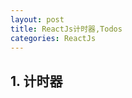 ```yaml
---
layout: post
title: ReactJs计时器,Todos
categories: ReactJs
---
```


## 1. 计时器

<html>
    <head>
        <script src="../../build/react.js"></script>
        <script src="../../build/react-dom.js"></script>
        <script src="../../build/browser.min.js"></script>
    </head>
    <body>
        <div id="ticker" style="font-size:16px;"></div>
        <script type="text/babel">
            var Timer = React.createClass({
              getInitialState: function() {
                return {secondsElapsed: 0};
              },
              tick: function() {
                this.setState({secondsElapsed: this.state.secondsElapsed + 1});
              },
              componentDidMount: function() {
                this.interval = setInterval(this.tick, 1000);
              },
              componentWillUnmount: function() {
                clearInterval(this.interval);
              },
              render: function() {
                return (
                  <div>Seconds Elapsed: {this.state.secondsElapsed}</div>
                );
              }
            });

            ReactDOM.render(
                <Timer />, 
                document.getElementById('ticker')
            );

        </script>
    </body>
</html>

```
<!DOCTYPE html>
<html>  
    <head>
        <script src="../../build/react.js"></script>
        <script src="../../build/react-dom.js"></script>
        <script src="../../build/browser.min.js"></script>
    </head>
    <body>
        <div id="ticker"></div>
        <script type="text/babel">
            var Timer = React.createClass({
              getInitialState: function() {
                return {secondsElapsed: 0};
              },
              tick: function() {
                this.setState({secondsElapsed: this.state.secondsElapsed + 1});
              },
              componentDidMount: function() {
                this.interval = setInterval(this.tick, 1000);
              },
              //如果不清除计时器, 导致内存泄露,时间是这么长的:
              //1s,3s,6s,10s,15s,21s,.....
              componentWillUnmount: function() {
                clearInterval(this.interval);
              },
              render: function() {
                return (
                  <div>Seconds Elapsed: {this.state.secondsElapsed}</div>
                );
              }
            });

            ReactDOM.render(
                <Timer />, 
                document.getElementById('ticker')
            );

        </script>
    </body>
</html>
```

## 2. Todos

<html>
    <head>
        <script src="../../build/react.js"></script>
        <script src="../../build/react-dom.js"></script>
        <script src="../../build/browser.min.js"></script>
    </head>
    <body>
        <div id="todos"></div>
        <script type="text/babel">
            var TodoList = React.createClass({
              render: function() {
                var createItem = function(item) {
                  return <li key={item.id}>{item.text}</li>;
                };
                return <ul>{this.props.items.map(createItem)}</ul>;
              }
            });
            var TodoApp = React.createClass({
              getInitialState: function() {
                return {items: [], text: ''};
              },
              onChange: function(e) {
                this.setState({text: e.target.value});
              },
              handleSubmit: function(e) {
                e.preventDefault();
                var nextItems = this.state.items.concat([{text: this.state.text, id: Date.now()}]);
                var nextText = '';
                this.setState({items: nextItems, text: nextText});
              },
              render: function() {
                return (
                  <div>
                    <h3>TODO</h3>
                    <TodoList items={this.state.items} />
                    <form onSubmit={this.handleSubmit}>
                      <input onChange={this.onChange} value={this.state.text} />
                      <button>{'Add #' + (this.state.items.length + 1)}</button>
                    </form>
                  </div>
                );
              }
            });
            ReactDOM.render(
                <TodoApp />, 
                document.getElementById('todos')
            );

        </script>
    </body>
</html>

```
<html>
    <head>
        <script src="../../build/react.js"></script>
        <script src="../../build/react-dom.js"></script>
        <script src="../../build/browser.min.js"></script>
    </head>
    <body>
        <div id="todos"></div>
        <script type="text/babel">
            var TodoList = React.createClass({
              render: function() {
                var createItem = function(item) {
                  return <li key={item.id}>{item.text}</li>;
                };
                return <ul>{this.props.items.map(createItem)}</ul>;
              }
            });
            var TodoApp = React.createClass({
              getInitialState: function() {
                return {items: [], text: ''};
              },
              onChange: function(e) {
                this.setState({text: e.target.value});
              },
              handleSubmit: function(e) {
                e.preventDefault();
                var nextItems = this.state.items.concat([{text: this.state.text, id: Date.now()}]);
                var nextText = '';
                this.setState({items: nextItems, text: nextText});
              },
              render: function() {
                return (
                  <div>
                    <h3>TODO</h3>
                    <TodoList items={this.state.items} />
                    <form onSubmit={this.handleSubmit}>
                      <input onChange={this.onChange} value={this.state.text} />
                      <button>{'Add #' + (this.state.items.length + 1)}</button>
                    </form>
                  </div>
                );
              }
            });
            ReactDOM.render(
                <TodoApp />, 
                document.getElementById('todos')
            );

        </script>
    </body>
</html>
```



by: 潘尚 <br />
time: 2016.2.4

